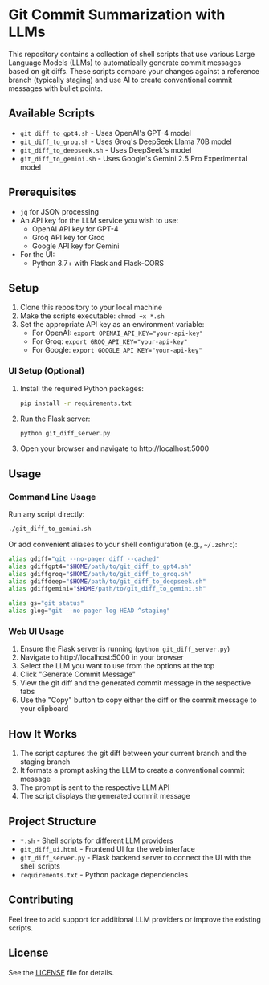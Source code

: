 # Git Commit Summarization with LLMs

This repository contains a collection of shell scripts that use various Large Language Models (LLMs) to automatically generate commit messages based on git diffs. These scripts compare your changes against a reference branch (typically staging) and use AI to create conventional commit messages with bullet points.

## Available Scripts

- `git_diff_to_gpt4.sh` - Uses OpenAI's GPT-4 model
- `git_diff_to_groq.sh` - Uses Groq's DeepSeek Llama 70B model
- `git_diff_to_deepseek.sh` - Uses DeepSeek's model
- `git_diff_to_gemini.sh` - Uses Google's Gemini 2.5 Pro Experimental model

## Prerequisites

- `jq` for JSON processing
- An API key for the LLM service you wish to use:
  - OpenAI API key for GPT-4
  - Groq API key for Groq
  - Google API key for Gemini
- For the UI:
  - Python 3.7+ with Flask and Flask-CORS

## Setup

1. Clone this repository to your local machine
2. Make the scripts executable: `chmod +x *.sh`
3. Set the appropriate API key as an environment variable:
   - For OpenAI: `export OPENAI_API_KEY="your-api-key"`
   - For Groq: `export GROQ_API_KEY="your-api-key"`
   - For Google: `export GOOGLE_API_KEY="your-api-key"`

### UI Setup (Optional)

1. Install the required Python packages:
   ```bash
   pip install -r requirements.txt
   ```
2. Run the Flask server:
   ```bash
   python git_diff_server.py
   ```
3. Open your browser and navigate to http://localhost:5000

## Usage

### Command Line Usage

Run any script directly:
```bash
./git_diff_to_gemini.sh
```

Or add convenient aliases to your shell configuration (e.g., `~/.zshrc`):

```bash
alias gdiff="git --no-pager diff --cached"
alias gdiffgpt4="$HOME/path/to/git_diff_to_gpt4.sh"
alias gdiffgroq="$HOME/path/to/git_diff_to_groq.sh"
alias gdiffdeep="$HOME/path/to/git_diff_to_deepseek.sh"
alias gdiffgemini="$HOME/path/to/git_diff_to_gemini.sh"

alias gs="git status"
alias glog="git --no-pager log HEAD ^staging"
```

### Web UI Usage

1. Ensure the Flask server is running (`python git_diff_server.py`)
2. Navigate to http://localhost:5000 in your browser
3. Select the LLM you want to use from the options at the top
4. Click "Generate Commit Message"
5. View the git diff and the generated commit message in the respective tabs
6. Use the "Copy" button to copy either the diff or the commit message to your clipboard

## How It Works

1. The script captures the git diff between your current branch and the staging branch
2. It formats a prompt asking the LLM to create a conventional commit message
3. The prompt is sent to the respective LLM API
4. The script displays the generated commit message

## Project Structure

- `*.sh` - Shell scripts for different LLM providers
- `git_diff_ui.html` - Frontend UI for the web interface
- `git_diff_server.py` - Flask backend server to connect the UI with the shell scripts
- `requirements.txt` - Python package dependencies

## Contributing

Feel free to add support for additional LLM providers or improve the existing scripts.

## License

See the [LICENSE](LICENSE) file for details.


